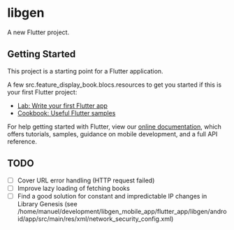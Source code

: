 # libgen

A new Flutter project.

## Getting Started

This project is a starting point for a Flutter application.

A few src.feature_display_book.blocs.resources to get you started if this is your first Flutter project:

- [Lab: Write your first Flutter app](https://flutter.dev/docs/get-started/codelab)
- [Cookbook: Useful Flutter samples](https://flutter.dev/docs/cookbook)

For help getting started with Flutter, view our
[online documentation](https://flutter.dev/docs), which offers tutorials,
samples, guidance on mobile development, and a full API reference.


## TODO

- [ ] Cover URL error handling (HTTP request failed)
- [ ] Improve lazy loading of fetching books
- [ ] Find a good solution for constant and impredictable IP changes in Library Genesis (see /home/manuel/development/libgen_mobile_app/flutter_app/libgen/android/app/src/main/res/xml/network_security_config.xml)